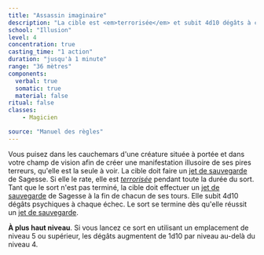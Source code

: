 ```yaml
---
title: "Assassin imaginaire"
description: "La cible est <em>terrorisée</em> et subit 4d10 dégâts à chaque tour."
school: "Illusion"
level: 4
concentration: true
casting_time: "1 action"
duration: "jusqu'à 1 minute"
range: "36 mètres"
components:
  verbal: true
  somatic: true
  material: false
ritual: false
classes:
    - Magicien

source: "Manuel des règles"
---
```

Vous puisez dans les cauchemars d'une créature située à portée et dans votre champ de vision afin de créer une manifestation illusoire de ses pires terreurs, qu'elle est la seule à voir. La cible doit faire un [jet de sauvegarde](/utiliser-les-caracteristiques#jets-de-sauvegarde) de Sagesse. Si elle le rate, elle est [_terrorisée_](/gerer-la-sante-du-personnage#terrorisé) pendant toute la durée du sort. Tant que le sort n'est pas terminé, la cible doit effectuer un [jet de sauvegarde](/utiliser-les-caracteristiques#jets-de-sauvegarde) de Sagesse à la fin de chacun de ses tours. Elle subit 4d10 dégâts psychiques à chaque échec. Le sort se termine dès qu'elle réussit un [jet de sauvegarde](/utiliser-les-caracteristiques#jets-de-sauvegarde).

**À plus haut niveau**. Si vous lancez ce sort en utilisant un emplacement de niveau 5 ou supérieur, les dégâts augmentent de 1d10 par niveau au-delà du niveau 4.
